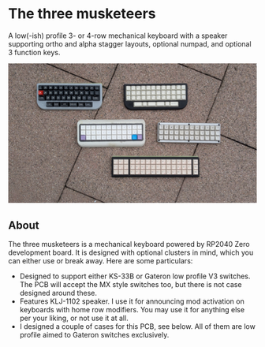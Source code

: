 # The three musketeers
A low(-ish) profile 3- or 4-row mechanical keyboard with a speaker supporting ortho and alpha stagger layouts, optional numpad, and optional 3 function keys.

![](gallery/PXL_20250929_115616543.PORTRAIT.ORIGINAL.jpg)

## About

The three musketeers is a mechanical keyboard powered by RP2040 Zero development board. It is designed with optional clusters in mind, which you can either use or break away. Here are some particulars:

- Designed to support either KS-33B or Gateron low profile V3 switches. The PCB will accept the MX style switches too, but there is not case designed around these.
- Features KLJ-1102 speaker. I use it for announcing mod activation on keyboards with home row modifiers. You may use it for anything else per your liking, or not use it at all.
- I designed a couple of cases for this PCB, see below. All of them are low profile aimed to Gateron switches exclusively.
